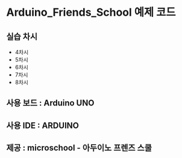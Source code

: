 # Arduino_Friends_School 예제 코드

## 실습 차시
- 4차시
- 5차시
- 6차시
- 7차시
- 8차시

## 사용 보드 : Arduino UNO

## 사용 IDE : ARDUINO

## 제공 : microschool - 아두이노 프렌즈 스쿨
